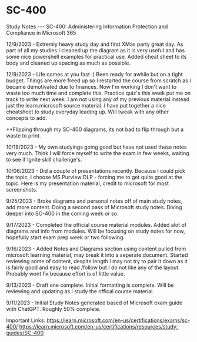 # SC-400
Study Notes --- SC-400: Administering Information Protection and Compliance in Microsoft 365

12/9/2023 - Extremly heavy study day and first XMas party great day. As part of all my studies I cleaned up the diagram as it is very useful and has some nice powershell examples for practical use. Added cheat sheet to its body and cleaned up spacing as much as possible.

12/9/2023 - Life comes at you fast :) Been ready for awhile but on a tight budget. Things are more freed up so I restarted the course from scratch as I became demotivated due to finances. Now I'm working I don't want to waste too much time and complete this. Practice quiz's this week put me on track to write next week. I am not using any of my previous material instead just the learn.microsoft source material. I have put together a nice cheatsheet to study everyday leading up. Will tweak with any other concepts to add. 

**Flipping through my SC-400 diagrams, its not bad to flip through but a waste to print.

10/18/2023 - My own studyings going good but have not used these notes very much. Think I will force myself to write the exam in few weeks, waiting to see if Ignite skill challenge's.

10/06/2023 - Did a couple of presentations recently. Because I could pick the topic, I choose MS Purview DLP - forcing me to get quite good at the topic. Here is my presentation material, credit to microsoft for most screenshots.

9/25/2023 - Broke diagrams and personal notes off of main study notes, add more content. Doing a second pass of Microsoft study notes. Diving deeper into SC-400 in the coming week or so.

9/17/2023 - Completed the official course material modules. Added alot of diagrams and info from modules. Will be focusing on study notes for now, hopefully start exam prep week or two following.

9/16/2023 - Added Notes and Diagrams section using content pulled from microsoft learning material, may break it into a seperate document. Started reviewing some of content, despite length I may not try to pair it down as it is fairly good and easy to read /follow but I do not like any of the layout. Probably wont fix because effort is of little value.

9/13/2023 - Draft one complete. Initial formatting is complete. Will be reviewing and updating as I study the offical course material. 

9/11/2023 - Initial Study Notes generated based of Microsoft exam guide with ChatGPT. Roughly 50% complete.




Important Links:
https://learn.microsoft.com/en-us/certifications/exams/sc-400/
https://learn.microsoft.com/en-us/certifications/resources/study-guides/SC-400


